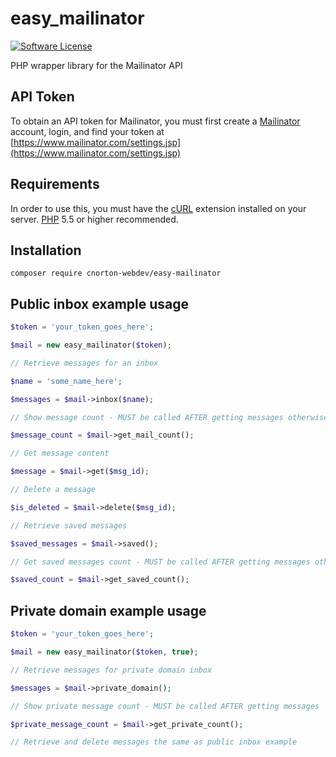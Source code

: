 # easy_mailinator

[![Software License](https://img.shields.io/badge/license-MIT-brightgreen.svg?style=flat-square)](https://github.com/brnlbs/mailinator/blob/master/LICENSE)

PHP wrapper library for the Mailinator API

## API Token
To obtain an API token for Mailinator, you must first create a [Mailinator](http://www.mailinator.com) account, login, and find your token at [https://www.mailinator.com/settings.jsp](https://www.mailinator.com/settings.jsp)

## Requirements
In order to use this, you must have the [cURL](http://php.net/manual/en/book.curl.php) extension installed on your server. [PHP](http://www.php.net) 5.5 or higher recommended.

## Installation
`composer require cnorton-webdev/easy-mailinator`

## Public inbox example usage
```php
$token = 'your_token_goes_here';

$mail = new easy_mailinator($token);

// Retrieve messages for an inbox

$name = 'some_name_here';

$messages = $mail->inbox($name);

// Show message count - MUST be called AFTER getting messages otherwise will return 0

$message_count = $mail->get_mail_count();

// Get message content

$message = $mail->get($msg_id);

// Delete a message

$is_deleted = $mail->delete($msg_id);

// Retrieve saved messages

$saved_messages = $mail->saved();

// Get saved messages count - MUST be called AFTER getting messages otherwise will return 0

$saved_count = $mail->get_saved_count();
```

## Private domain example usage
```php
$token = 'your_token_goes_here';

$mail = new easy_mailinator($token, true);

// Retrieve messages for private domain inbox

$messages = $mail->private_domain();

// Show private message count - MUST be called AFTER getting messages

$private_message_count = $mail->get_private_count();

// Retrieve and delete messages the same as public inbox example
```
